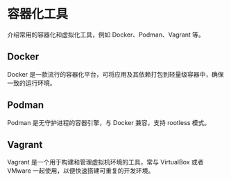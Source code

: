 # 容器化工具

介绍常用的容器化和虚拟化工具，例如 Docker、Podman、Vagrant 等。

## Docker

Docker 是一款流行的容器化平台，可将应用及其依赖打包到轻量级容器中，确保一致的运行环境。

## Podman

Podman 是无守护进程的容器引擎，与 Docker 兼容，支持 rootless 模式。

## Vagrant

Vagrant 是一个用于构建和管理虚拟机环境的工具，常与 VirtualBox 或者 VMware 一起使用，以便快速搭建可重复的开发环境。
